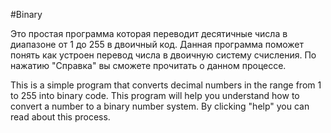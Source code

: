 #Binary

Это простая программа которая переводит десятичные числа в диапазоне от 1 до 255 в двоичный код. Данная программа поможет понять как устроен перевод числа в двоичную систему счисления. По нажатию "Справка" вы сможете прочитать о данном процессе.

This is a simple program that converts decimal numbers in the range from 1 to 255 into binary code. This program will help you understand how to convert a number to a binary number system. By clicking "help" you can read about this process.
